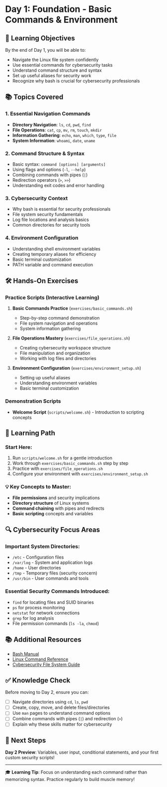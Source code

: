# Day 1: Foundation - Basic Commands & Environment

## 🎯 Learning Objectives
By the end of Day 1, you will be able to:
- Navigate the Linux file system confidently
- Use essential commands for cybersecurity tasks
- Understand command structure and syntax
- Set up useful aliases for security work
- Recognize why bash is crucial for cybersecurity professionals

## 📚 Topics Covered

### 1. Essential Navigation Commands
- **Directory Navigation**: `ls`, `cd`, `pwd`, `find`
- **File Operations**: `cat`, `cp`, `mv`, `rm`, `touch`, `mkdir`
- **Information Gathering**: `echo`, `man`, `which`, `type`, `file`
- **System Information**: `whoami`, `date`, `uname`

### 2. Command Structure & Syntax
- Basic syntax: `command [options] [arguments]`
- Using flags and options (`-l`, `--help`)
- Combining commands with pipes (`|`)
- Redirection operators (`>`, `>>`)
- Understanding exit codes and error handling

### 3. Cybersecurity Context
- Why bash is essential for security professionals
- File system security fundamentals
- Log file locations and analysis basics
- Common directories for security tools

### 4. Environment Configuration
- Understanding shell environment variables
- Creating temporary aliases for efficiency
- Basic terminal customization
- PATH variable and command execution

## 🛠️ Hands-On Exercises

### Practice Scripts (Interactive Learning)
1. **Basic Commands Practice** (`exercises/basic_commands.sh`)
   - Step-by-step command demonstration
   - File system navigation and operations
   - System information gathering

2. **File Operations Mastery** (`exercises/file_operations.sh`) 
   - Creating cybersecurity workspace structure
   - File manipulation and organization
   - Working with log files and directories

3. **Environment Configuration** (`exercises/environment_setup.sh`)
   - Setting up useful aliases
   - Understanding environment variables
   - Basic terminal customization

### Demonstration Scripts
- **Welcome Script** (`scripts/welcome.sh`) - Introduction to scripting concepts

## 📖 Learning Path

### Start Here:
1. Run `scripts/welcome.sh` for a gentle introduction
2. Work through `exercises/basic_commands.sh` step by step
3. Practice with `exercises/file_operations.sh`
4. Configure your environment with `exercises/environment_setup.sh`

### 💡 Key Concepts to Master:
- **File permissions** and security implications
- **Directory structure** of Linux systems
- **Command chaining** with pipes and redirects
- **Basic scripting** concepts and variables

## 🔍 Cybersecurity Focus Areas

### Important System Directories:
- `/etc` - Configuration files
- `/var/log` - System and application logs  
- `/home` - User directories
- `/tmp` - Temporary files (security concern)
- `/usr/bin` - User commands and tools

### Essential Security Commands Introduced:
- `find` for locating files and SUID binaries
- `ps` for process monitoring
- `netstat` for network connections
- `grep` for log analysis
- File permission commands (`ls -la`, `chmod`)

## 📚 Additional Resources
- [Bash Manual](https://www.gnu.org/software/bash/manual/)
- [Linux Command Reference](https://www.linux.org/docs/)
- [Cybersecurity File System Guide](./LEARNING_PATH.md)

## ✅ Knowledge Check
Before moving to Day 2, ensure you can:
- [ ] Navigate directories using `cd`, `ls`, `pwd`
- [ ] Create, copy, move, and delete files/directories
- [ ] Use `man` pages to understand command options
- [ ] Combine commands with pipes (`|`) and redirection (`>`)
- [ ] Explain why these skills matter for cybersecurity

## 🚀 Next Steps
**Day 2 Preview**: Variables, user input, conditional statements, and your first custom security scripts!

---
🎓 **Learning Tip**: Focus on understanding each command rather than memorizing syntax. Practice regularly to build muscle memory!
